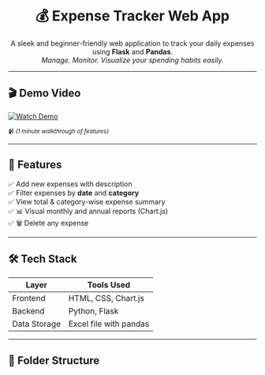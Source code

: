 <h1 align="center">💰 Expense Tracker Web App</h1>

<p align="center">
  A sleek and beginner-friendly web application to track your daily expenses using <b>Flask</b> and <b>Pandas</b>.<br>
  <i>Manage. Monitor. Visualize your spending habits easily.</i>
</p>

---

## 🎬 Demo Video


[![Watch Demo](https://img.youtube.com/vi/VIDEO_ID/0.jpg)]([https://github.com/username/repo-name/assets/username/file_id](https://github.com/23451-12-34/Expense_Tracker/blob/main/Expense_Tracker_App/Screen%20Recording%202025-06-29%20155435.mp4))




<sup>📹 *(1 minute walkthrough of features)*</sup>

---

## 🚀 Features

✅ Add new expenses with description  
✅ Filter expenses by **date** and **category**  
✅ View total & category-wise expense summary  
✅ 📊 Visual monthly and annual reports (Chart.js)  
✅ 🗑️ Delete any expense

---

## 🛠️ Tech Stack

| Layer       | Tools Used                  |
|-------------|-----------------------------|
| Frontend    | HTML, CSS, Chart.js         |
| Backend     | Python, Flask               |
| Data Storage| Excel file with pandas      |

---

## 📁 Folder Structure
